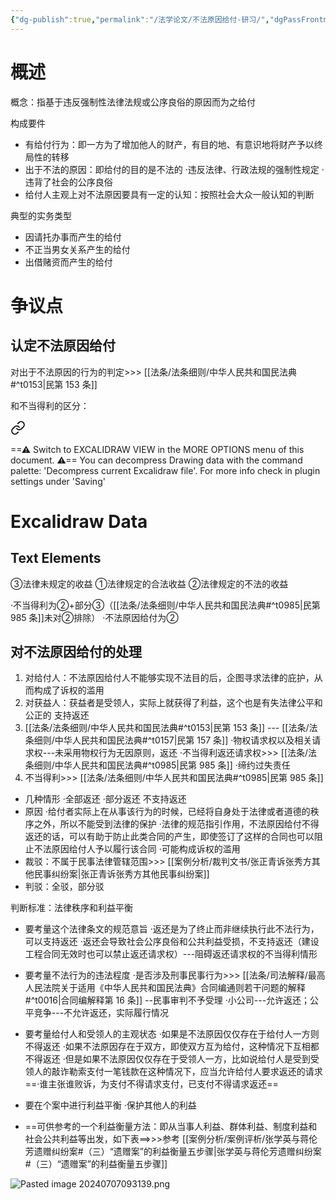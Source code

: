 ```yaml
---
{"dg-publish":true,"permalink":"/法学论文/不法原因给付-研习/","dgPassFrontmatter":true,"created":"2024-07-06T20:10:51.408+08:00","updated":"2024-09-11T12:43:17.413+08:00"}
---
```


# 概述
概念：指基于违反强制性法律法规或公序良俗的原因而为之给付

构成要件
- 有给付行为：即一方为了增加他人的财产，有目的地、有意识地将财产予以终局性的转移
- 出于不法的原因：即给付的目的是不法的
·违反法律、行政法规的强制性规定
·违背了社会的公序良俗
- 给付人主观上对不法原因要具有一定的认知：按照社会大众一般认知的判断

典型的实务类型
- 因请托办事而产生的给付
- 不正当男女关系产生的给付
- 出借赌资而产生的给付
# 争议点
## 认定不法原因给付
对出于不法原因的行为的判定>>> [[法条/法条细则/中华人民共和国民法典#^t0153\|民第 153 条]]

和不当得利的区分：

<div class="transclusion internal-embed is-loaded"><a class="markdown-embed-link" href="////" aria-label="Open link"><svg xmlns="http://www.w3.org/2000/svg" width="24" height="24" viewBox="0 0 24 24" fill="none" stroke="currentColor" stroke-width="2" stroke-linecap="round" stroke-linejoin="round" class="svg-icon lucide-link"><path d="M10 13a5 5 0 0 0 7.54.54l3-3a5 5 0 0 0-7.07-7.07l-1.72 1.71"></path><path d="M14 11a5 5 0 0 0-7.54-.54l-3 3a5 5 0 0 0 7.07 7.07l1.71-1.71"></path></svg></a><div class="markdown-embed">




==⚠  Switch to EXCALIDRAW VIEW in the MORE OPTIONS menu of this document. ⚠== You can decompress Drawing data with the command palette: 'Decompress current Excalidraw file'. For more info check in plugin settings under 'Saving'


# Excalidraw Data
## Text Elements
③法律未规定的收益 
①法律规定的合法收益 
②法律规定的不法的收益 


</div></div>

·不当得利为②+部分③（[[法条/法条细则/中华人民共和国民法典#^t0985\|民第 985 条]]未对②排除）
·不法原因给付为②
## 对不法原因给付的处理
1. 对给付人：不法原因给付人不能够实现不法目的后，企图寻求法律的庇护，从而构成了诉权的滥用
2. 对获益人：获益者是受领人，实际上就获得了利益，这个也是有失法律公平和公正的
支持返还
1. [[法条/法条细则/中华人民共和国民法典#^t0153\|民第 153 条]] --- [[法条/法条细则/中华人民共和国民法典#^t0157\|民第 157 条]]
·物权请求权以及相关请求权---未采用物权行为无因原则，返还
·不当得利返还请求权>>> [[法条/法条细则/中华人民共和国民法典#^t0985\|民第 985 条]]
·缔约过失责任
2. 不当得利>>> [[法条/法条细则/中华人民共和国民法典#^t0985\|民第 985 条]]
- 几种情形
·全部返还
·部分返还
不支持返还
- 原因
·给付者实际上在从事该行为的时候，已经将自身处于法律或者道德的秩序之外，所以不能受到法律的保护
·法律的规范指引作用，不法原因给付不得返还的话，可以有助于防止此类合同的产生，即使签订了这样的合同也可以阻止不法原因给付人予以履行该合同
·可能构成诉权的滥用
- 裁驳：不属于民事法律管辖范围>>> [[案例分析/裁判文书/张正青诉张秀方其他民事纠纷案\|张正青诉张秀方其他民事纠纷案]]
- 判驳：全驳，部分驳

判断标准：法律秩序和利益平衡
- 要考量这个法律条文的规范意旨
·返还是为了终止而非继续执行此不法行为，可以支持返还
·返还会导致社会公序良俗和公共利益受损，不支持返还（建设工程合同无效时也可以禁止返还请求权）---阻碍返还请求权的不当得利情形
- 要考量不法行为的违法程度
·是否涉及刑事民事行为>>> [[法条/司法解释/最高人民法院关于适用《中华人民共和国民法典》合同编通则若干问题的解释#^t0016\|合同编解释第 16 条]] --民事审判不予受理
·小公司---允许返还；公平竞争---不允许返还，实际履行情况
- 要考量给付人和受领人的主观状态
·如果是不法原因仅仅存在于给付人一方则不得返还
·如果不法原因存在于双方，即使双方互为给付，这种情况下互相都不得返还
·但是如果不法原因仅仅存在于受领人一方，比如说给付人是受到受领人的敲诈勒索支付一笔钱款在这种情况下，应当允许给付人要求返还的请求
==·谁主张谁败诉，为支付不得请求支付，已支付不得请求返还==
- 要在个案中进行利益平衡
·保护其他人的利益

- ==可供参考的一个利益衡量方法：即从当事人利益、群体利益、制度利益和社会公共利益等出发，如下表==>>>参考 [[案例分析/案例评析/张学英与蒋伦芳遗赠纠纷案#（三）“遗赠案”的利益衡量五步骤\|张学英与蒋伦芳遗赠纠纷案#（三）“遗赠案”的利益衡量五步骤]]

![Pasted image 20240707093139.png](/img/user/%E8%BF%90%E8%A1%8C%E6%9D%82/%E9%99%84%E4%BB%B6/Pasted%20image%2020240707093139.png)